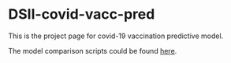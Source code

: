 # DSII-covid-vacc-pred
This is the project page for covid-19 vaccination predictive model.

The model comparison scripts could be found [here](https://github.com/YiruGONG/DSII-covid-vacc-pred/blob/main/final_project_script.pdf).
